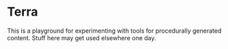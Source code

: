 # Terra #

This is a playground for experimenting with tools for procedurally generated content.  Stuff here may get used elsewhere one day.